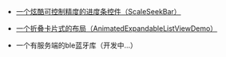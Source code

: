 * [一个炫酷可控制精度的进度条控件（ScaleSeekBar）](https://github.com/CNHubin/ScaleSeekBar)

* [一个折叠卡片式的布局（AnimatedExpandableListViewDemo）](https://github.com/CNHubin/AnimatedExpandableListViewDemo) 

* 一个有服务端的ble蓝牙库（开发中...）

